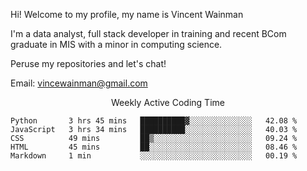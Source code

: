 Hi! Welcome to my profile, my name is Vincent Wainman

I'm a data analyst, full stack developer in training and recent BCom graduate in MIS with a minor in computing science. 

Peruse my repositories and let's chat!

Email: vincewainman@gmail.com

<p align="center"> Weekly Active Coding Time </p>
<!--START_SECTION:waka-->

```text
Python       3 hrs 45 mins   ██████████▓░░░░░░░░░░░░░░   42.08 %
JavaScript   3 hrs 34 mins   ██████████░░░░░░░░░░░░░░░   40.03 %
CSS          49 mins         ██▒░░░░░░░░░░░░░░░░░░░░░░   09.24 %
HTML         45 mins         ██░░░░░░░░░░░░░░░░░░░░░░░   08.46 %
Markdown     1 min           ░░░░░░░░░░░░░░░░░░░░░░░░░   00.19 %
```

<!--END_SECTION:waka-->
